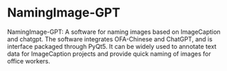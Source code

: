 # NamingImage-GPT
NamingImage-GPT: A software for naming images based on ImageCaption and chatgpt. The software integrates OFA-Chinese and ChatGPT, and is interface packaged through PyQt5. It can be widely used to annotate text data for ImageCaption projects and provide quick naming of images for office workers.
